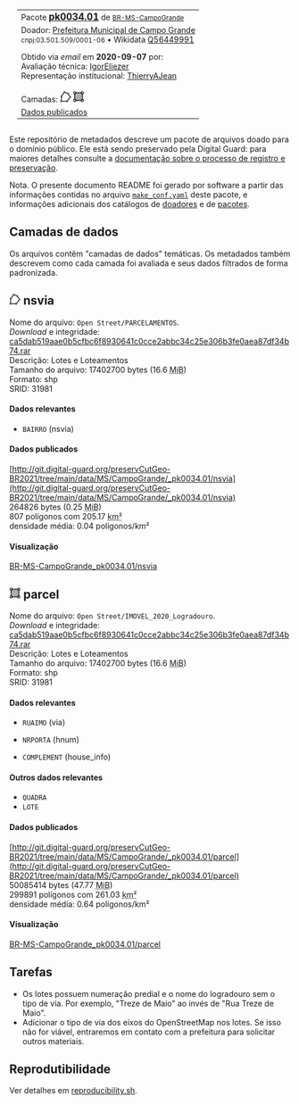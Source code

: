<aside>
<table align="right" style="padding: 1em">
<tr><td>Pacote <a target="_git" title="link canônico para o git deste pacote" href="http://git.digital-guard.org/preserv-BR/blob/main/data/MS/CampoGrande/_pk0034.01"><big><b>pk0034.01</b></big></a> de <small><a target="_osmcodes" title="Jurisdição" href="https://osm.codes/BR-MS-CampoGrande">BR-MS-CampoGrande</a></small>
</td></tr>
<tr><td>
Doador: <a rel="external" target="_doador" href="http://www.campogrande.ms.gov.br/">Prefeitura Municipal de Campo Grande</a><br/>
<small>cnpj:03.501.509/0001-06</small> • Wikidata <a rel="external" target="_doador" title="link descritor Wikidata do doador" href="https://www.wikidata.org/wiki/Q56449991">Q56449991</a></small><br/>

Obtido via <i>email</i> em <b>2020-09-07</b> por:<br/>
 Avaliação técnica: <a rel="external" target="_gitPerson" title="usuário Git" href="https://github.com/IgorEliezer">IgorEliezer</a><br/>
 Representação institucional: <a rel="external" target="_gitPerson" title="usuário Git" href="https://github.com/ThierryAJean">ThierryAJean</a><br/>
</td></tr>
<tr><td>Camadas: <a title="nsvia" href="#-nsvia"><img src="https://raw.githubusercontent.com/digital-guard/preserv/main/docs/assets/layerIcon-nsvia.png" alt="nsvia" width="20"/></a> <a title="parcel" href="#-parcel"><img src="https://raw.githubusercontent.com/digital-guard/preserv/main/docs/assets/layerIcon-parcel.png" alt="parcel" width="20"/></a> </td></tr>
<tr><td><a href="http://git.digital-guard.org/preservCutGeo-BR2021/tree/main/data/MS/CampoGrande/_pk0034.01">Dados publicados</a></td></tr>
</table>
</aside>

<section>

Este repositório de metadados descreve um pacote de arquivos doado para o domínio público. Ele está sendo preservado pela Digital Guard: para maiores detalhes consulte a [documentação sobre o processo de registro e preservação](https://git.digital-guard.org/preserv/tree/main/docs).

Nota. O presente documento README foi gerado por software a partir das informações contidas no arquivo [`make_conf.yaml`](make_conf.yaml) deste pacote, e informações adicionais dos catálogos de [doadores](https://git.digital-guard.org/preserv-BR/blob/main/data/donor.csv) e de [pacotes](https://git.digital-guard.org/preserv-BR/blob/main/data/donatedPack.csv).

# Camadas de dados

Os arquivos contêm "camadas de dados" temáticas. Os metadados também descrevem como cada camada foi avaliada e seus dados filtrados de forma padronizada.

## <img src="https://raw.githubusercontent.com/digital-guard/preserv/main/docs/assets/layerIcon-nsvia.png" alt="nsvia" width="20"/> nsvia

Nome do arquivo: `Open Street/PARCELAMENTOS`.<br/>*Download* e integridade: [ca5dab519aae0b5cfbc6f8930641c0cce2abbc34c25e306b3fe0aea87df34b74.rar](http://dl.digital-guard.org/ca5dab519aae0b5cfbc6f8930641c0cce2abbc34c25e306b3fe0aea87df34b74.rar)<br/>Descrição: Lotes e Loteamentos<br/>Tamanho do arquivo: 17402700 bytes (16.6 <abbr title="mebibyte">MiB</abbr>)<br/>Formato: shp<br/>SRID: 31981

#### Dados relevantes
* `BAIRRO` (nsvia)

#### Dados publicados
[http://git.digital-guard.org/preservCutGeo-BR2021/tree/main/data/MS/CampoGrande/_pk0034.01/nsvia](http://git.digital-guard.org/preservCutGeo-BR2021/tree/main/data/MS/CampoGrande/_pk0034.01/nsvia)<br/>264826 bytes (0.25 <abbr title="mebibyte">MiB</abbr>)<br/>807 polígonos com 205.17 <abbr title="quilômetros quadrados">km²</abbr><br/>densidade média: 0.04 polígonos/km²

#### Visualização
[BR-MS-CampoGrande_pk0034.01/nsvia](https://viz.addressforall.org/BR-MS-CampoGrande_pk0034.01/nsvia)
## <img src="https://raw.githubusercontent.com/digital-guard/preserv/main/docs/assets/layerIcon-parcel.png" alt="parcel" width="20"/> parcel

Nome do arquivo: `Open Street/IMOVEL_2020_Logradouro`.<br/>*Download* e integridade: [ca5dab519aae0b5cfbc6f8930641c0cce2abbc34c25e306b3fe0aea87df34b74.rar](http://dl.digital-guard.org/ca5dab519aae0b5cfbc6f8930641c0cce2abbc34c25e306b3fe0aea87df34b74.rar)<br/>Descrição: Lotes e Loteamentos<br/>Tamanho do arquivo: 17402700 bytes (16.6 <abbr title="mebibyte">MiB</abbr>)<br/>Formato: shp<br/>SRID: 31981

#### Dados relevantes
* `RUAIMO` (via)

* `NRPORTA` (hnum)

* `COMPLEMENT` (house_info)

#### Outros dados relevantes
* `QUADRA`
* `LOTE`

#### Dados publicados
[http://git.digital-guard.org/preservCutGeo-BR2021/tree/main/data/MS/CampoGrande/_pk0034.01/parcel](http://git.digital-guard.org/preservCutGeo-BR2021/tree/main/data/MS/CampoGrande/_pk0034.01/parcel)<br/>50085414 bytes (47.77 <abbr title="mebibyte">MiB</abbr>)<br/>299891 polígonos com 261.03 <abbr title="quilômetros quadrados">km²</abbr><br/>densidade média: 0.64 polígonos/km²

#### Visualização
[BR-MS-CampoGrande_pk0034.01/parcel](https://viz.addressforall.org/BR-MS-CampoGrande_pk0034.01/parcel)

# Tarefas
* Os lotes possuem numeração predial e o nome do logradouro sem o tipo de via. Por exemplo, &quot;Treze de Maio&quot; ao invés de &quot;Rua Treze de Maio&quot;.
* Adicionar o tipo de via dos eixos do OpenStreetMap nos lotes. Se isso não for viável, entraremos em contato com a prefeitura para solicitar outros materiais.
</section>
<section>

# Reprodutibilidade

Ver detalhes em [reproducibility.sh](reproducibility.sh).

</section>

